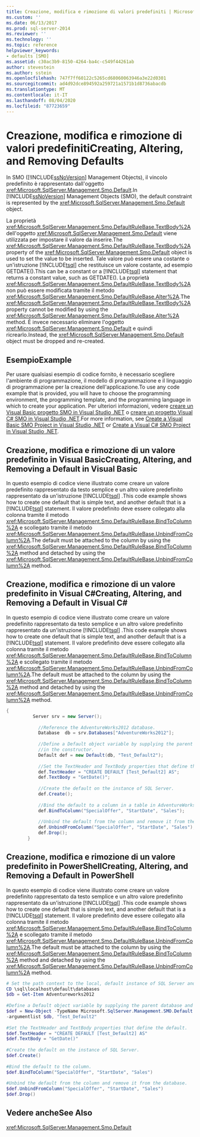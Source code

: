 ```yaml
---
title: Creazione, modifica e rimozione di valori predefiniti | Microsoft Docs
ms.custom: ''
ms.date: 06/13/2017
ms.prod: sql-server-2014
ms.reviewer: ''
ms.technology: ''
ms.topic: reference
helpviewer_keywords:
- defaults [SMO]
ms.assetid: c30ac3b9-8150-4264-ba4c-c549f44261ab
author: stevestein
ms.author: sstein
ms.openlocfilehash: 747f7ff60122c5265cd68060063946a3e22d0301
ms.sourcegitcommit: ad4d92dce894592a259721a1571b1d8736abacdb
ms.translationtype: MT
ms.contentlocale: it-IT
ms.lasthandoff: 08/04/2020
ms.locfileid: "87723659"
---
```

# <a name="creating-altering-and-removing-defaults"></a><span data-ttu-id="6ca93-102">Creazione, modifica e rimozione di valori predefiniti</span><span class="sxs-lookup"><span data-stu-id="6ca93-102">Creating, Altering, and Removing Defaults</span></span>
  <span data-ttu-id="6ca93-103">In SMO ([!INCLUDE[ssNoVersion](../../../includes/ssnoversion-md.md)] Management Objects), il vincolo predefinito è rappresentato dall'oggetto <xref:Microsoft.SqlServer.Management.Smo.Default>.</span><span class="sxs-lookup"><span data-stu-id="6ca93-103">In [!INCLUDE[ssNoVersion](../../../includes/ssnoversion-md.md)] Management Objects (SMO), the default constraint is represented by the <xref:Microsoft.SqlServer.Management.Smo.Default> object.</span></span>  
  
 <span data-ttu-id="6ca93-104">La proprietà <xref:Microsoft.SqlServer.Management.Smo.DefaultRuleBase.TextBody%2A> dell'oggetto <xref:Microsoft.SqlServer.Management.Smo.Default> viene utilizzata per impostare il valore da inserire.</span><span class="sxs-lookup"><span data-stu-id="6ca93-104">The <xref:Microsoft.SqlServer.Management.Smo.DefaultRuleBase.TextBody%2A> property of the <xref:Microsoft.SqlServer.Management.Smo.Default> object is used to set the value to be inserted.</span></span> <span data-ttu-id="6ca93-105">Tale valore può essere una costante o un'istruzione [!INCLUDE[tsql](../../../includes/tsql-md.md)] che restituisce un valore costante, ad esempio GETDATE().</span><span class="sxs-lookup"><span data-stu-id="6ca93-105">This can be a constant or a [!INCLUDE[tsql](../../../includes/tsql-md.md)] statement that returns a constant value, such as GETDATE().</span></span> <span data-ttu-id="6ca93-106">La proprietà <xref:Microsoft.SqlServer.Management.Smo.DefaultRuleBase.TextBody%2A> non può essere modificata tramite il metodo <xref:Microsoft.SqlServer.Management.Smo.DefaultRuleBase.Alter%2A>.</span><span class="sxs-lookup"><span data-stu-id="6ca93-106">The <xref:Microsoft.SqlServer.Management.Smo.DefaultRuleBase.TextBody%2A> property cannot be modified by using the <xref:Microsoft.SqlServer.Management.Smo.DefaultRuleBase.Alter%2A> method.</span></span> <span data-ttu-id="6ca93-107">È invece necessario eliminare l'oggetto <xref:Microsoft.SqlServer.Management.Smo.Default> e quindi ricrearlo.</span><span class="sxs-lookup"><span data-stu-id="6ca93-107">Instead, the <xref:Microsoft.SqlServer.Management.Smo.Default> object must be dropped and re-created.</span></span>  
  
## <a name="example"></a><span data-ttu-id="6ca93-108">Esempio</span><span class="sxs-lookup"><span data-stu-id="6ca93-108">Example</span></span>  
 <span data-ttu-id="6ca93-109">Per usare qualsiasi esempio di codice fornito, è necessario scegliere l'ambiente di programmazione, il modello di programmazione e il linguaggio di programmazione per la creazione dell'applicazione.</span><span class="sxs-lookup"><span data-stu-id="6ca93-109">To use any code example that is provided, you will have to choose the programming environment, the programming template, and the programming language in which to create your application.</span></span> <span data-ttu-id="6ca93-110">Per ulteriori informazioni, vedere [creare un Visual Basic progetto SMO in Visual Studio .NET](../../../database-engine/dev-guide/create-a-visual-basic-smo-project-in-visual-studio-net.md) o [creare un progetto Visual C&#35; SMO in Visual Studio .NET](../how-to-create-a-visual-csharp-smo-project-in-visual-studio-net.md).</span><span class="sxs-lookup"><span data-stu-id="6ca93-110">For more information, see [Create a Visual Basic SMO Project in Visual Studio .NET](../../../database-engine/dev-guide/create-a-visual-basic-smo-project-in-visual-studio-net.md) or [Create a Visual C&#35; SMO Project in Visual Studio .NET](../how-to-create-a-visual-csharp-smo-project-in-visual-studio-net.md).</span></span>  
  
## <a name="creating-altering-and-removing-a-default-in-visual-basic"></a><span data-ttu-id="6ca93-111">Creazione, modifica e rimozione di un valore predefinito in Visual Basic</span><span class="sxs-lookup"><span data-stu-id="6ca93-111">Creating, Altering, and Removing a Default in Visual Basic</span></span>  
 <span data-ttu-id="6ca93-112">In questo esempio di codice viene illustrato come creare un valore predefinito rappresentato da testo semplice e un altro valore predefinito rappresentato da un'istruzione [!INCLUDE[tsql](../../../includes/tsql-md.md)] .</span><span class="sxs-lookup"><span data-stu-id="6ca93-112">This code example shows how to create one default that is simple text, and another default that is a [!INCLUDE[tsql](../../../includes/tsql-md.md)] statement.</span></span> <span data-ttu-id="6ca93-113">Il valore predefinito deve essere collegato alla colonna tramite il metodo <xref:Microsoft.SqlServer.Management.Smo.DefaultRuleBase.BindToColumn%2A> e scollegato tramite il metodo <xref:Microsoft.SqlServer.Management.Smo.DefaultRuleBase.UnbindFromColumn%2A>.</span><span class="sxs-lookup"><span data-stu-id="6ca93-113">The default must be attached to the column by using the <xref:Microsoft.SqlServer.Management.Smo.DefaultRuleBase.BindToColumn%2A> method and detached by using the <xref:Microsoft.SqlServer.Management.Smo.DefaultRuleBase.UnbindFromColumn%2A> method.</span></span>  
  
<!-- TODO: review snippet reference  [!CODE [SMO How to#SMO_VBDefaults1](SMO How to#SMO_VBDefaults1)]  -->  
  
## <a name="creating-altering-and-removing-a-default-in-visual-c"></a><span data-ttu-id="6ca93-114">Creazione, modifica e rimozione di un valore predefinito in Visual C#</span><span class="sxs-lookup"><span data-stu-id="6ca93-114">Creating, Altering, and Removing a Default in Visual C#</span></span>  
 <span data-ttu-id="6ca93-115">In questo esempio di codice viene illustrato come creare un valore predefinito rappresentato da testo semplice e un altro valore predefinito rappresentato da un'istruzione [!INCLUDE[tsql](../../../includes/tsql-md.md)] .</span><span class="sxs-lookup"><span data-stu-id="6ca93-115">This code example shows how to create one default that is simple text, and another default that is a [!INCLUDE[tsql](../../../includes/tsql-md.md)] statement.</span></span> <span data-ttu-id="6ca93-116">Il valore predefinito deve essere collegato alla colonna tramite il metodo <xref:Microsoft.SqlServer.Management.Smo.DefaultRuleBase.BindToColumn%2A> e scollegato tramite il metodo <xref:Microsoft.SqlServer.Management.Smo.DefaultRuleBase.UnbindFromColumn%2A>.</span><span class="sxs-lookup"><span data-stu-id="6ca93-116">The default must be attached to the column by using the <xref:Microsoft.SqlServer.Management.Smo.DefaultRuleBase.BindToColumn%2A> method and detached by using the <xref:Microsoft.SqlServer.Management.Smo.DefaultRuleBase.UnbindFromColumn%2A> method.</span></span>  
  
```csharp
{
          Server srv = new Server();  
  
            //Reference the AdventureWorks2012 database.   
            Database  db = srv.Databases["AdventureWorks2012"];  
  
            //Define a Default object variable by supplying the parent database and the default name   
            //in the constructor.   
            Default def = new Default(db, "Test_Default2");  
  
            //Set the TextHeader and TextBody properties that define the default.   
            def.TextHeader = "CREATE DEFAULT [Test_Default2] AS";  
            def.TextBody = "GetDate()";  
  
            //Create the default on the instance of SQL Server.   
            def.Create();  
  
            //Bind the default to a column in a table in AdventureWorks2012  
            def.BindToColumn("SpecialOffer", "StartDate", "Sales");  
  
            //Unbind the default from the column and remove it from the database.   
            def.UnbindFromColumn("SpecialOffer", "StartDate", "Sales");  
            def.Drop();  
        }  
```  
  
## <a name="creating-altering-and-removing-a-default-in-powershell"></a><span data-ttu-id="6ca93-117">Creazione, modifica e rimozione di un valore predefinito in PowerShell</span><span class="sxs-lookup"><span data-stu-id="6ca93-117">Creating, Altering, and Removing a Default in PowerShell</span></span>  
 <span data-ttu-id="6ca93-118">In questo esempio di codice viene illustrato come creare un valore predefinito rappresentato da testo semplice e un altro valore predefinito rappresentato da un'istruzione [!INCLUDE[tsql](../../../includes/tsql-md.md)] .</span><span class="sxs-lookup"><span data-stu-id="6ca93-118">This code example shows how to create one default that is simple text, and another default that is a [!INCLUDE[tsql](../../../includes/tsql-md.md)] statement.</span></span> <span data-ttu-id="6ca93-119">Il valore predefinito deve essere collegato alla colonna tramite il metodo <xref:Microsoft.SqlServer.Management.Smo.DefaultRuleBase.BindToColumn%2A> e scollegato tramite il metodo <xref:Microsoft.SqlServer.Management.Smo.DefaultRuleBase.UnbindFromColumn%2A>.</span><span class="sxs-lookup"><span data-stu-id="6ca93-119">The default must be attached to the column by using the <xref:Microsoft.SqlServer.Management.Smo.DefaultRuleBase.BindToColumn%2A> method and detached by using the <xref:Microsoft.SqlServer.Management.Smo.DefaultRuleBase.UnbindFromColumn%2A> method.</span></span>  
  
```powershell
# Set the path context to the local, default instance of SQL Server and get a reference to AdventureWorks2012  
CD \sql\localhost\default\databases  
$db = Get-Item Adventureworks2012  
  
#Define a Default object variable by supplying the parent database and the default name in the constructor.  
$def = New-Object -TypeName Microsoft.SqlServer.Management.SMO.Default `  
-argumentlist $db, "Test_Default2"  
  
#Set the TextHeader and TextBody properties that define the default.   
$def.TextHeader = "CREATE DEFAULT [Test_Default2] AS"  
$def.TextBody = "GetDate()"  
  
#Create the default on the instance of SQL Server.   
$def.Create()  
  
#Bind the default to the column.   
$def.BindToColumn("SpecialOffer", "StartDate", "Sales")  
  
#Unbind the default from the column and remove it from the database.   
$def.UnbindFromColumn("SpecialOffer", "StartDate", "Sales")  
$def.Drop()  
```  
  
## <a name="see-also"></a><span data-ttu-id="6ca93-120">Vedere anche</span><span class="sxs-lookup"><span data-stu-id="6ca93-120">See Also</span></span>  
 <xref:Microsoft.SqlServer.Management.Smo.Default>  
